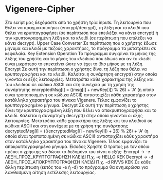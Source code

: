# Vigenere-Cipher

Στο script μας δεχόμαστε από το χρήστη τρία inputs. Tη λειτουργία που θέλει να πραγματοποιήσει (encrypt/decrypt), τη λέξη και το κλειδί που θέλει να κρυπτογραφήσει (σε περίπτωση που επειλέξει να κάνει encrypt) ή την κρυπτογραφημένη λέξη και το κλειδί (σε περίπτωση που επιλέξει να κάνει decrypt).
Upper Case Converter
Σε περίπτωση που ο χρήστης έδωσε μήνυμα και κλειδί με πεζούς χαρακτήρες, το πρόγραμμα τα μετατρέπει σε κεφαλαία.
Key Extension Operation
Το πρόγραμμα συγκρίνει το μήκος της λέξης του χρήστη και το μήκος του κλειδιού που έδωσε και αν το κλειδί είναι μικρότερο το επεκτείνει ώστε να έχει το ίδιο μήκος με τη λέξη.
Encrypt
Σε αυτή την περίπτωση ο χρήστης δίνει τη λέξη που θέλει να κρυπτογραφήσει και το κλειδί. Καλείται η συνάρτηση encrypt() στην οποία γίνονται οι εξής λειτουργίες. Μετατρέπει κάθε χαρακτήρα της λέξης και του κλειδιού σε κώδικα ASCII και στη συνέχεια με τη χρήση της συνάρτησης encryptedMsg[i] = ((msg[i] + newKey[i]) % 26) + 'A' (η οποία είναι τροποποιημένη σε κώδικα ASCII) αντιστοιχίζει κάθε χαρακτήρα στον κατάλληλο χαρακτήρα του πίνακα Vigenere. Τέλος εμφανίζει το κρυπτογραφημένο μήνυμα.
Decrypt
Σε αυτή την περίπτωση ο χρήστης δίνει την κρυπτογραφημένη λέξη που θέλει να αποκρυπτογραφήσει και το κλειδί. Καλείται η συνάρτηση decrypt() στην οποία γίνονται οι εξής λειτουργίες. Μετατρέπει κάθε χαρακτήρα της λέξης και του
κλειδιού σε κώδικα ASCII και στη συνέχεια με τη χρήση της συνάρτησης decryptedMsg[i] = (((encryptedMsg[i] - newKey[i]) + 26) % 26) + 'A' (η οποία είναι τροποποιημένη σε κώδικα ASCII) αντιστοιχίζει κάθε χαρακτήρα στον κατάλληλο χαρακτήρα του πίνακα Vigenere. Τέλος εμφανίζει το αποκρυπτογραφημένο μήνυμα.
Είσοδος Χρήστη
Ο τρόπος με τον οπόιο πρέπει ο χρήστης να δώσει τα δεδομένα του είναι ο εξής:
Encrypt → -e ΛΕΞΗ_ΠΡΟΣ_ΚΡΥΠΤΟΓΡΑΦΗΣΗ ΚΛΕΙΔΙ
Π.χ. -e HELLO KEK
Decrypt → -d ΛΕΞΗ_ΠΡΟΣ_ΑΠΟΚΡΥΠΤΟΓΡΑΦΗΣΗ ΚΛΕΙΔΙ
Π.χ. -d RIVVS KEK
Σε κάθε άλλη περίπτωση (εκτός του -e ή -d) το πρόγραμμα θα ενημερώσει για λανθασμένη αίτηση εκτέλεσης λειτουργίας.
